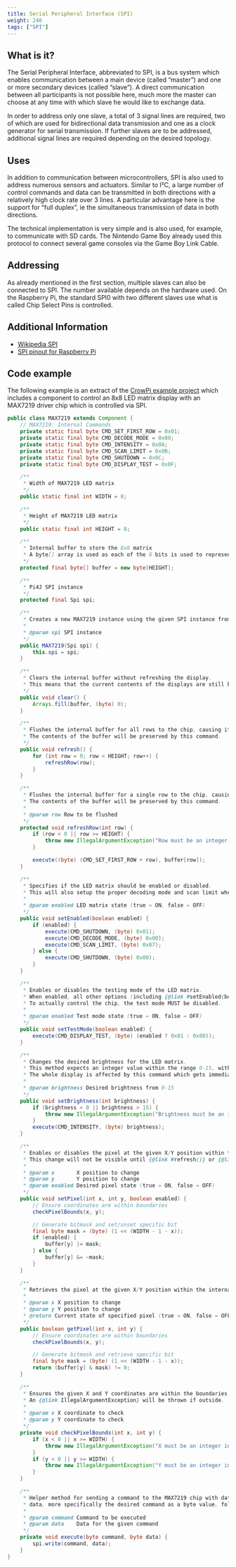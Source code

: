 ```yaml
---
title: Serial Peripheral Interface (SPI)
weight: 240
tags: ["SPI"]
---
```


## What is it?

The Serial Peripheral Interface, abbreviated to SPI, is a bus system which enables 
communication between a main device (called “master”) and one or more secondary devices 
(called “slave”). A direct communication between all participants is not possible here, 
much more the master can choose at any time with which slave he would like to exchange data.

In order to address only one slave, a total of 3 signal lines are required, two of which 
are used for bidirectional data transmission and one as a clock generator for serial 
transmission. If further slaves are to be addressed, additional signal lines are required 
depending on the desired topology.

## Uses

In addition to communication between microcontrollers, SPI is also used to address 
numerous sensors and actuators. Similar to I²C, a large number of control commands and 
data can be transmitted in both directions with a relatively high clock rate over 3 lines. 
A particular advantage here is the support for “full duplex”, ie the simultaneous 
transmission of data in both directions.

The technical implementation is very simple and is also used, for example, to communicate 
with SD cards. The Nintendo Game Boy already used this protocol to connect several game 
consoles via the Game Boy Link Cable.

## Addressing

As already mentioned in the first section, multiple slaves can also be connected to SPI. 
The number available depends on the hardware used. On the Raspberry Pi, the standard SPI0
with two different slaves use what is called Chip Select Pins is controlled.

## Additional Information

- [Wikipedia SPI](https://en.wikipedia.org/wiki/Serial_Peripheral_Interface)
- [SPI pinout for Raspberry Pi](https://pinout.xyz/pinout/spi#)

## Code example 

The following example is an extract of the [CrowPi example project](/getting-started/crowpi/) which includes
a component to control an 8x8 LED matrix display with an MAX7219 driver chip which is controlled via SPI.

```java
public class MAX7219 extends Component {
    // MAX7219: Internal Commands
    private static final byte CMD_SET_FIRST_ROW = 0x01;
    private static final byte CMD_DECODE_MODE = 0x09;
    private static final byte CMD_INTENSITY = 0x0A;
    private static final byte CMD_SCAN_LIMIT = 0x0B;
    private static final byte CMD_SHUTDOWN = 0x0C;
    private static final byte CMD_DISPLAY_TEST = 0x0F;

    /**
     * Width of MAX7219 LED matrix
     */
    public static final int WIDTH = 8;

    /**
     * Height of MAX7219 LED matrix
     */
    public static final int HEIGHT = 8;

    /**
     * Internal buffer to store the 8x8 matrix
     * A byte[] array is used as each of the 8 bits is used to represent a column
     */
    protected final byte[] buffer = new byte[HEIGHT];

    /**
     * Pi4J SPI instance
     */
    protected final Spi spi;

    /**
     * Creates a new MAX7219 instance using the given SPI instance from Pi4J.
     *
     * @param spi SPI instance
     */
    public MAX7219(Spi spi) {
        this.spi = spi;
    }

    /**
     * Clears the internal buffer without refreshing the display.
     * This means that the current contents of the displays are still being shown until {@link #refresh()} is called.
     */
    public void clear() {
        Arrays.fill(buffer, (byte) 0);
    }

    /**
     * Flushes the internal buffer for all rows to the chip, causing it to be displayed.
     * The contents of the buffer will be preserved by this command.
     */
    public void refresh() {
        for (int row = 0; row < HEIGHT; row++) {
            refreshRow(row);
        }
    }

    /**
     * Flushes the internal buffer for a single row to the chip, causing it to be displayed.
     * The contents of the buffer will be preserved by this command.
     *
     * @param row Row to be flushed
     */
    protected void refreshRow(int row) {
        if (row < 0 || row >= HEIGHT) {
            throw new IllegalArgumentException("Row must be an integer in the range 0-" + HEIGHT);
        }

        execute((byte) (CMD_SET_FIRST_ROW + row), buffer[row]);
    }

    /**
     * Specifies if the LED matrix should be enabled or disabled.
     * This will also setup the proper decoding mode and scan limit when enabling the chip.
     *
     * @param enabled LED matrix state (true = ON, false = OFF)
     */
    public void setEnabled(boolean enabled) {
        if (enabled) {
            execute(CMD_SHUTDOWN, (byte) 0x01);
            execute(CMD_DECODE_MODE, (byte) 0x00);
            execute(CMD_SCAN_LIMIT, (byte) 0x07);
        } else {
            execute(CMD_SHUTDOWN, (byte) 0x00);
        }
    }

    /**
     * Enables or disables the testing mode of the LED matrix.
     * When enabled, all other options (including {@link #setEnabled(boolean)} are ignored and all LEDs are turned on.
     * To actually control the chip, the test mode MUST be disabled.
     *
     * @param enabled Test mode state (true = ON, false = OFF)
     */
    public void setTestMode(boolean enabled) {
        execute(CMD_DISPLAY_TEST, (byte) (enabled ? 0x01 : 0x00));
    }

    /**
     * Changes the desired brightness for the LED matrix.
     * This method expects an integer value within the range 0-15, with 0 being the dimmest and 15 the brightest possible value.
     * The whole display is affected by this command which gets immediately applied.
     *
     * @param brightness Desired brightness from 0-15
     */
    public void setBrightness(int brightness) {
        if (brightness < 0 || brightness > 15) {
            throw new IllegalArgumentException("Brightness must be an integer in the range 0-15");
        }
        execute(CMD_INTENSITY, (byte) brightness);
    }

    /**
     * Enables or disables the pixel at the given X/Y position within the internal buffer.
     * This change will not be visible until {@link #refresh()} or {@link #refreshRow(int)} gets called.
     *
     * @param x       X position to change
     * @param y       Y position to change
     * @param enabled Desired pixel state (true = ON, false = OFF)
     */
    public void setPixel(int x, int y, boolean enabled) {
        // Ensure coordinates are within boundaries
        checkPixelBounds(x, y);

        // Generate bitmask and set/unset specific bit
        final byte mask = (byte) (1 << (WIDTH - 1 - x));
        if (enabled) {
            buffer[y] |= mask;
        } else {
            buffer[y] &= ~mask;
        }
    }

    /**
     * Retrieves the pixel at the given X/Y position within the internal buffer.
     *
     * @param x X position to change
     * @param y Y position to change
     * @return Current state of specified pixel (true = ON, false = OFF)
     */
    public boolean getPixel(int x, int y) {
        // Ensure coordinates are within boundaries
        checkPixelBounds(x, y);

        // Generate bitmask and retrieve specific bit
        final byte mask = (byte) (1 << (WIDTH - 1 - x));
        return (buffer[y] & mask) != 0;
    }

    /**
     * Ensures the given X and Y coordinates are within the boundaries of this LED matrix.
     * An {@link IllegalArgumentException} will be thrown if outside.
     *
     * @param x X coordinate to check
     * @param y Y coordinate to check
     */
    private void checkPixelBounds(int x, int y) {
        if (x < 0 || x >= WIDTH) {
            throw new IllegalArgumentException("X must be an integer in the range 0-" + WIDTH);
        }
        if (y < 0 || y >= WIDTH) {
            throw new IllegalArgumentException("Y must be an integer in the range 0-" + HEIGHT);
        }
    }

    /**
     * Helper method for sending a command to the MAX7219 chip with data. Communication happens over SPI by simply sending two pieces of
     * data, more specifically the desired command as a byte value, followed by the data as another byte value.
     *
     * @param command Command to be executed
     * @param data    Data for the given command
     */
    private void execute(byte command, byte data) {
        spi.write(command, data);
    }
}
```